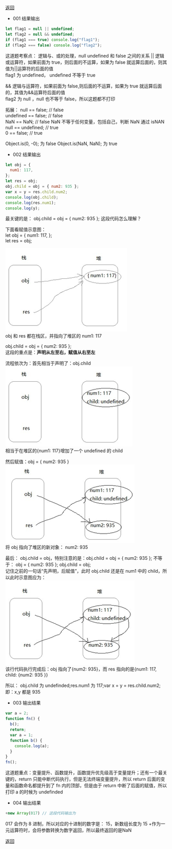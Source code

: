 [返回](./js.md)

- 001 结果输出

```javascript
let flag1 = null || undefined;
let flag2 = null && undefined;
if (flag1 === true) console.log("flag1");
if (flag2 === false) console.log("flag2");
```

这道题考察点： 逻辑与、或的处理，null undefined 和 false 之间的关系
|| 逻辑或运算符，如果前面为 true，则后面的不运算，如果为 false 就运算后面的，则其值为||运算符的后面的值\
flag1 为 undefined， undefined 不等于 true

&& 逻辑与运算符，如果前面为 false,则后面的不运算，如果为 true 就运算后面的，其值为&&运算符后面的值\
flag2 为 null ，null 也不等于 false，所以这题都不打印

拓展：
null == false; // false\
undefined == false; // false\
NaN == NaN; // false NaN 不等于任何变量，包括自己，判断 NaN 通过 isNAN\
null == undefined; // true\
0 == false; // true

Object.is(0, -0); 为 false
Object.is(NaN, NaN); 为 true

- 002 结果输出

```javascript
let obj = {
  num1: 117,
};
let res = obj;
obj.child = obj = { num2: 935 };
var x = y = res.child.num2;
console.log(obj.child);
console.log(res.num1);
console.log(y);
```

最关键的是： obj.child = obj = { num2: 935 }; 这段代码怎么理解？

下面看赋值示意图：\
let obj = {
num1: 117,
};\
let res = obj;

![image](./images/stack_heap001.jpg)\
obj 和 res 都在栈区，并指向了堆区的 num1: 117

obj.child = obj = { num2: 935 };\
这段的重点是：**声明从左至右，赋值从右至左**

流程依次为：首先相当于声明了：obj.child\
![image](./images/stack_heap002.jpg)\
相当于在堆区的{num1: 117}增加了一个 undefined 的 child

然后赋值：obj = { num2: 935 }\
![image](./images/stack_heap003.jpg)\
将 obj 指向了堆区的新对象： num2: 935

最后： obj.child = obj，特别注意的是：obj.child = obj = { num2: 935 }; 不等于： obj = { num2: 935 }; obj.child = obj;\
记住之前的一句话“先声明，后赋值”，此时 obj.child 还是在 num1 中的 child，所以此时示意图应为：\
![image](./images/stack_heap004.jpg)\
该行代码执行完成后：obj 指向了{num2: 935}，而 res 指向的是{num1: 117, child: {num2: 935 }}

所以： obj.child 为 undefinded;res.num1 为 117;var x = y = res.child.num2;即：x,y 都是 935

- 003 输出结果

```javascript
var a = 2;
function fn() {
  b();
  return;
  var a = 1;
  function b() {
    console.log(a);
  }
}
fn();
```

这道题重点：变量提升、函数提升，函数提升优先级高于变量提升；还有一个最关键的，return 只能中断代码执行，但是无法终端变量提升，所以 return 后面的变量和函数命名都提升到了 fn 内的顶部，但是由于 return 中断了后面的赋值，所以打印 a 的时候为 undefinded

- 004 输出结果
```javascript
+new Array(017) // 这段代码输出为
```
017 会作为 8 进制，所以对应的十进制的数字是： 15，新数组长度为 15
+作为一元运算符时，会将参数转换为数字返回，所以最终返回的是NaN

[返回](./js.md)
